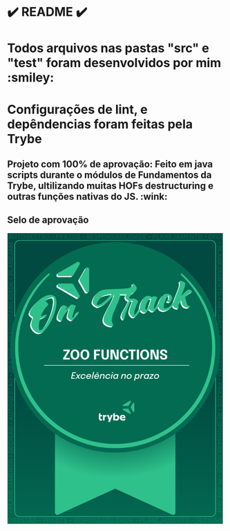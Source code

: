 # :heavy_check_mark: README :heavy_check_mark:

<div>
  <h1> Todos arquivos nas pastas "src" e "test" foram desenvolvidos por mim :smiley: </h1>
  <h1> Configurações de lint, e depêndencias foram feitas pela Trybe </h1>

  <h2> Projeto com 100% de aprovação: Feito em java scripts durante o módulos de Fundamentos da Trybe, ultilizando muitas HOFs
  destructuring e outras funções nativas do JS. :wink: </h2>
</div>

<div>
  <h2>Selo de aprovação</h2>
  <img src="./images/selo-zoo-functions.png" width="500px">
</div>
